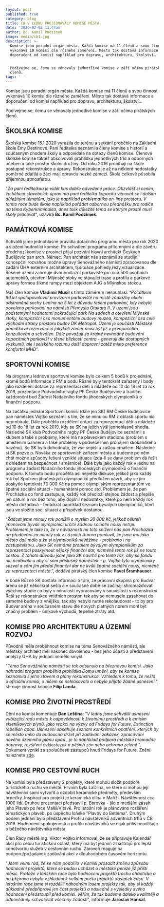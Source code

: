 ```yaml
---
layout: post
published: true
category: blog
title: CO V LEDNU PROJEDNÁVALY KOMISE MĚSTA
date: '2020-02-02 11:44am'
author: Bc. Kamil Podzimek
image: media/cb1.jpg
description: >-
  Komise jsou poradní orgán města. Každá komise má 11 členů a svou činnost
  vykonává 10 komisí dle různého zaměření. Město tak dostává informace a
  doporučení od komisí například pro dopravu, architekturu, školství…


  Podívejme se, čemu se věnovaly jednotlivé komise v září očima pirátských
  členů.
tags: ' '
---
```

Komise jsou poradní orgán města. Každá komise má 11 členů a svou činnost vykonává 10 komisí dle různého zaměření. Město tak dostává informace a doporučení od komisí například pro dopravu, architekturu, školství…

Podívejme se, čemu se věnovaly jednotlivé komise v září očima pirátských členů.

## **ŠKOLSKÁ KOMISE**

Školská komise 15.1.2020 vyrazila do terénu a setkání proběhlo na Základní škole Emy Destinové. Paní ředitelka seznámila členy komise s historií a současným chodem školy a odpovídala na dotazy členů komise.  Členové školské komise taktéž absolvovali prohlídku jednotlivých tříd a odborných učeben a také prostor školní družiny. Od roku 2016 probíhají na škole postupné rekonstrukce a úpravy. Rekonstrukce je až na některé nedostatky poměrně zdařilá a žáci mají opravdu hezké zámezí. Škola celkově působila příjemnou atmosférou. 

"_Za paní ředitelkou je vidět kus dobře odvedené práce. Obzvlášť si cením, že během stavebních úprav má paní ředitelka kapacitu věnovat se i dalším důležitým tématům, jako je například problematika on-line prostoru. V tomto roce bude škola například pořádat odbornou přednášku pro rodiče na téma Kyberkriminalita, dnes tolik důležité téma se kterým prostě musí školy pracovat_", uzavírá **Bc. Kamil Podzimek**.

## PAMÁTKOVÁ KOMISE

Schválili jsme jednohlasně pravidla dotačního programu města pro rok 2020 a složení hodnotící komise. Po schválení programu přítomnými a dle závěru předchozí komise v prosinci přijal pozvání hlavní architekt Českých Budějovic pan arch. Němec. Pan architekt nás seznámil se studijní koncepční rozvahou možné úpravy Senovážného náměstí zpracovanou dle zadání ÚHA externím architektem, tj.situace,pohledy,řezy,vizualizace. Řešené území zahrnuje dvoupodlažní parkoviště pro cca 500 osobních automobilů, otevření Mlýnské stoky ve stávající trase a profilu a parkové úpravy formou šikmé rampy mezi objektem AJG a Mlýnskou stokou. 

Náš člen komise **Vladimír Musil** s tímto záměrem nesouhlasí: “_Počátkem 90.let spolupovoloval  provizorní parkoviště na místě zádlažby okolo odstraněné sochy Lenina na 5 let z důvodu řešení parkování, kdy nebylo povoleno parkování na náměstí Přemysla Otakara II..V území jsou podstatnými hodnotami pokračující park Na sadech a otevření Mlýnské stoky, kompoziční osa monumentální budovy muzea, kompoziční osa celé východní strany prostoru budov DK Metropol. Území je součástí Městské památkové rezervace a jakýkoli záměr musí být již v prvopočátku konzultován a schválen. Dále považuji za krajně nevhodné budování kapacitních parkovišť v těsné blízkosti centra - generují dle  dostupných výzkumů, ale i selského rozumu další dopravní zátěž místo preference komfortní MHD_”.

## SPORTOVNÍ KOMISE

Na programu lednové sportovní komise bylo celkem 5 bodů k projednání, kromě bodů Informace z RM a bodu Různé byly tentokrát zařazeny i body jako rozdělení dotace za reprezentaci dětí a mládeže od 10 do 18 let za rok 2019, prezentace Podvodního ragby PF České Budějovice a tradiční každoroční bod Žádost Nadačního fondu jihočeských olympioniků o finanční podporu.

Na začátku jednání Sportovní komisi (dále jen SK) RM České Budějovice pan náměstek Vojtko seznámil s tím, že se minulou RM z oblasti sportu nic neprobíralo, Dále proběhlo rozdělení dotací za reprezentaci dětí a mládeže od 10 do 18 let za rok 2019, kdy se SK na jejich výši jednohlasně shodla. Následně SK klub Podvodního ragby PF České Budějovice seznámil s klubem a také s problémy, které má na plaveckém stadionu (problém s umístěním banneru a také problémy s podvečerním pronájem skokanského bazénu). Se SK bylo dohodnuto, že vše sepíší a zašlou emailem. Následně si SK pozve p. Nováka ze sportovních zařízení města a budeme po něm chtít možné způsoby řešení vzniklé situace (zda-li se daný problém dá řešit s ohledem na bezpečnost / směrnice). Dále byla jako každý rok v lednu na programu žádost Nadačního fondu jihočeských olympioniků o finanční podporu. K tomuto bodu proběhla asi největší diskuse, jelikož jako každý rok byl Spolkem jihočeských olympioniků předložen návrh, aby se jim poskytlo tentokrát 70 000 Kč na pomoc olympijským reprezentantům ve špatné sociální situaci - humanitární pomoc atd. Problémem je, že pan Procházka co fond zastupuje, každý rok předloží stejnou žádost a přepíše jen datum a rok bez toho, aby doplnil nedostatky, které po něm každý rok město dožádává – tentokrát například seznam bývalých olympioniků, kteří jsou ve složité soc. situaci a příspěvek dostanou.

“_Žádost jsme minulý rok ponížili o myslím 20 000 Kč, jelikož někteří jmenovaní bývalí olympionici určitě žádnou sociální nouzí netrpí. Problémem je také to, že v návaznosti na toto snížení nás pan Procházka na předávání za minulý rok v Lázních Aurora pomluvil, že jsme mu jako město dali málo a že si olympioniků nevážíme - probíráno i na zastupitelstvu. Jako SK nemáme problém bývalým olympionikům za reprezentaci poskytnout nějaký finanční dar, nicméně tento rok již ne touto cestou. Z tohoto důvodu jsme jako SK navrhli pro tento rok, aby se fondu nic nedávalo a aby si sám příslušný náměstek – p. Vojtko tyto olympioniky sezval a sám jim předal finanční dar ne kvůli špatné sociální nouzi, nicméně za reprezentaci města_.”, dodává pirátský člen komise **Pavel Šramhauser**.

V bodě Různé SK dostala informaci o tom, že pracovní skupina pro Budvar arénu se již několikrát sešla a v současné době se začínají shromažďovat všechny studie co byly v minulosti vypracovány v souvislosti s rekonstrukcí. Řeší se rekonstrukce vnitřních prostor, tak aby se nemuselo zasahovat do samotné budovy z vnějšku, tak aby nebylo nutné rekolaudovat - to by pro Budvar aréna v současném stavu dle nových platných norem mohl být značný problém - únikové východů, tepelné ztráty atd.

## KOMISE PRO ARCHITEKTURU A ÚZEMNÍ ROZVOJ

Původně měla proběhnout komise na téma Senovážného náměstí, ale městský architekt měl nakonec dovolenou - bez jeho účasti a představení analýzy ÚHA by jednání nemělo smysl. 

"_Téma Senovážného náměstí se tak odsunulo na březnovou komisi. Jako náhradní program proběhla prohlídka Domu umění, aby se komise seznámila s jeho stavem a plány rekonstrukce. Vzhledem k tomu, že nešlo o oficiální komisi, o ničem se nehlasovalo a nebylo přijato žádné usnesení._", shrnuje činnost komise **Filip Landa**.

## KOMISE PRO ŽIVOTNÍ PROSTŘEDÍ

Dění na komisi komentuje **Dan Leština**: "_V lednu jsme schválili usnesení vybízející radu města k odpovědnosti k životnímu prostředí a k emisím skleníkových plynů, jako reakci na výzvy od Fridays for Future, Extinction rebellion apod. Usnesení obsahuje seznam konkrétních opatření, kterých by se město mělo do budoucna držet při zadávání zakázek, zpracování nového územního plánu apod., je to například podpora městské hromadné dopravy, rozšíření cyklostezek a pěších zón nebo ochrana zeleně_
". Dokument vznikl za spoluúčasti zástupců hnutí Fridays for Future. Znění naleznete [zde](https://cb.pirati.czdoc/n%C3%A1vrh-K%C5%BDP-k-zodpov%C4%9Bdnosti-m%C4%9Bsta-k-%C5%BEivotn%C3%ADmu-prost%C5%99ed%C3%AD-a-k-emis%C3%ADm-sklen%C3%ADkov%C3%BDch-plyn%C5%AF.pdf?fbclid=IwAR0XZUvMPaaNRg3cbghahnFjOh8E9togt7Q-Jae8dpUFQDVvkj4nV6WYEFg).

## KOMISE PRO CESTOVNÍ RUCH

Na komisi byla představeny 2 projekty, které mohou složit podpoře turistického ruchu ve městě. Prvním byla LaDílna, ve které si mohou její návštěvníci sami vytvořit a ozdobit keramické předměty, především hrnečky. Inspirací pro projekt je keramická dílna v Maříži. Návštěvnost cca 1000 lidí. Druhou prezentaci představil p. Borovka - šlo o mediální zásah jeho Plaveb po řece Malši/Vltavě. Pro letošní rok je plánováno rozšíření tématických plaveb, po úspěchu loňské "Plavby do Betléma". Druhým bodem jednání bylo představení Profilu návštěvníků adventních trhů v ČB 2019. Hodnocení spokojenosti a profilu návštěvníků se nijak příliš neodlišuje o běžného návštěvníka města. 

Člen Rady městě Ing. Viktor Vojtko informoval, že se připravuje Kalendář akcí pro celou turistickou oblast, který má být jedním z nástrojů pro lepší
 cenotvorbu služeb v cestovním ruchu. Zároveň reaguje na podporu/požadavek zadávání
 akcí v dlouhodobém časovém horizontu.

"_Jsem velmi rád, že se nám podařilo v Komisi prosadit změnu způsobu hodnocení projektů, které se budou ucházet o městské peníze již příští měsíc. Protože v loňském roce bylo hodnocení projektů trochu chaotické a na přípravu nebylo vzhledem k velkém počtu projektů dostatek času. V letošním roce jsme si rozdělili náhodným losem projekty tak, aby si každý důkladně předpřipravil jen část projektů a následně s výsledky svého hodnocení předstoupil před komisi. Věřím, že tak budeme daleko kvalitněji a odpovědněji schvalovat všechny žádosti_", informuje **Jaroslav Hansal**.
